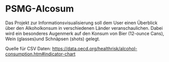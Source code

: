 # PSMG-Alcosum

Das Projekt zur Informationsvisualisierung soll dem User einen Überblick über den Alkoholkonsum in verschiedenen Länder veranschaulichen. Dabei wird ein besonderes Augenmerk auf den Konsum von Bier (12-ounce Cans), Wein (glasses)und Schnäpsen (shots) gelegt.

Quelle für CSV Daten: https://data.oecd.org/healthrisk/alcohol-consumption.htm#indicator-chart
